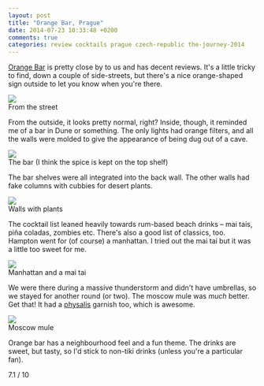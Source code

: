 ```yaml
---
layout: post
title: "Orange Bar, Prague"
date: 2014-07-23 10:33:48 +0200
comments: true
categories: review cocktails prague czech-republic the-journey-2014
---
```


<div itemprop="description">

  <p><a href="http://www.orangebar.cz/en/homepage.html"><span itemprop="itemreviewed">Orange Bar</span></a> is pretty close by to us and has decent reviews. It's a little tricky to find, down a couple of side-streets, but there's a nice orange-shaped sign outside to let you know when you're there.</p>

  <div class="img">
    <a href="{{ root_url }}/images/the-journey/prague/orangebar/outside.jpg">
      <img src="/images/the-journey/prague/orangebar/outside.jpg">
    </a>
    <div class="alt">From the street</div>
  </div>

  <p>From the outside, it looks pretty normal, right? Inside, though, it reminded me of a bar in Dune or something. The only lights had orange filters, and all the walls were molded to give the appearance of being dug out of a cave.</p>

  <div class="img">
    <a href="{{ root_url }}/images/the-journey/prague/orangebar/bar.jpg">
      <img src="/images/the-journey/prague/orangebar/bar.jpg">
    </a>
    <div class="alt">The bar (I think the spice is kept on the top shelf)</div>
  </div>

  <p>The bar shelves were all integrated into the back wall. The other walls had fake columns with cubbies for desert plants.</p>

  <div class="img">
    <a href="{{ root_url }}/images/the-journey/prague/orangebar/plants.jpg">
      <img src="/images/the-journey/prague/orangebar/plants.jpg">
    </a>
    <div class="alt">Walls with plants</div>
  </div>

  <p>The cocktail list leaned heavily towards rum-based beach drinks – mai tais, piña coladas, zombies etc. There's also a good list of classics, too. Hampton went for (of course) a manhattan. I tried out the mai tai but it was a little too sweet for me.</p>

  <div class="img">
    <a href="{{ root_url }}/images/the-journey/prague/orangebar/cocktails.jpg">
      <img src="/images/the-journey/prague/orangebar/cocktails.jpg">
    </a>
    <div class="alt">Manhattan and a mai tai</div>
  </div>

  <p>We were there during a massive thunderstorm and didn't have umbrellas, so we stayed for another round (or two). The moscow mule was <em>much</em> better. Get that! It had a <a href="http://en.wikipedia.org/wiki/Physalis_peruviana">physalis</a> garnish too, which is awesome.</p>

  <div class="img">
    <a href="{{ root_url }}/images/the-journey/prague/orangebar/moscow-mule.jpg">
      <img src="/images/the-journey/prague/orangebar/moscow-mule.jpg">
    </a>
    <div class="alt">Moscow mule</div>
  </div>

  <p><span itemprop="summary">Orange bar has a neighbourhood feel and a fun theme. The drinks are sweet, but tasty, so I'd stick to non-tiki drinks (unless you're a particular fan).</span></p>

  <p class="score">
    <span itemprop="rating" itemscope itemtype="http://data-vocabulary.org/Rating">
      <span itemprop="value">7.1</span> 
      <meta itemprop="best" content="10"/> / 10
    </span> 
  </p>
  
</div>